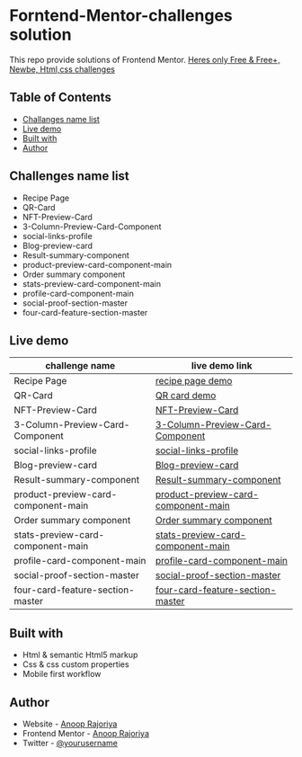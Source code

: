 # Forntend-Mentor-challenges solution
This repo provide solutions of Frontend Mentor. [Heres only Free & Free+, Newbe, Html,css challenges](https://www.frontendmentor.io/challenges?difficulty=1&languages=CSS&type=free%2Cfree-plus)

## Table of Contents
- [Challanges name list](#challenges-name-list)
- [Live demo](#live-demo)
- [Built with](#built-with)
- [Author](#author)

## Challenges name list
- Recipe Page
- QR-Card
- NFT-Preview-Card
- 3-Column-Preview-Card-Component
- social-links-profile
- Blog-preview-card
- Result-summary-component
- product-preview-card-component-main
- Order summary component
- stats-preview-card-component-main
- profile-card-component-main
- social-proof-section-master
- four-card-feature-section-master
## Live demo
| challenge name | live demo link |
| -------------- | -------------- |
| Recipe Page | [recipe page demo](https://anoop-rajoriya.github.io/Forntend-Mentor-challenges/Recipe-Page/) |
| QR-Card | [QR card demo](https://anoop-rajoriya.github.io/Forntend-Mentor-challenges/QR-Card/) |
| NFT-Preview-Card | [NFT-Preview-Card](https://anoop-rajoriya.github.io/Forntend-Mentor-challenges/NFT-Preview-Card/) |
| 3-Column-Preview-Card-Component | [3-Column-Preview-Card-Component](https://anoop-rajoriya.github.io/Forntend-Mentor-challenges/3-Column-Preview-Card-Component/) |
| social-links-profile | [social-links-profile](https://anoop-rajoriya.github.io/Forntend-Mentor-challenges/social-links-profile/) |
| Blog-preview-card | [Blog-preview-card](https://anoop-rajoriya.github.io/Forntend-Mentor-challenges/Blog-preview-card/) |
| Result-summary-component | [Result-summary-component](https://anoop-rajoriya.github.io/Forntend-Mentor-challenges/Result-summary-component/) |
| product-preview-card-component-main | [product-preview-card-component-main](https://anoop-rajoriya.github.io/Forntend-Mentor-challenges/product-preview-card-component-main/) |
| Order summary component | [Order summary component](https://anoop-rajoriya.github.io/Forntend-Mentor-challenges/order-summary-component-main/) |
| stats-preview-card-component-main | [stats-preview-card-component-main](https://anoop-rajoriya.github.io/Forntend-Mentor-challenges/stats-preview-card-component-main/) |
| profile-card-component-main | [profile-card-component-main](https://anoop-rajoriya.github.io/Forntend-Mentor-challenges/profile-card-component-main/) |
|social-proof-section-master | [social-proof-section-master](https://anoop-rajoriya.github.io/Forntend-Mentor-challenges/social-proof-section-master/) |
| four-card-feature-section-master | [four-card-feature-section-master](https://anoop-rajoriya.github.io/Forntend-Mentor-challenges/four-card-feature-section-master/) |

## Built with
- Html & semantic Html5 markup
- Css & css custom properties
- Mobile first workflow
## Author
- Website - [Anoop Rajoriya](https://www.your-site.com)
- Frontend Mentor - [Anoop Rajoriya](https://www.frontendmentor.io/profile/Anoop-Rajoriya)
- Twitter - [@yourusername](https://www.twitter.com/yourusername)
